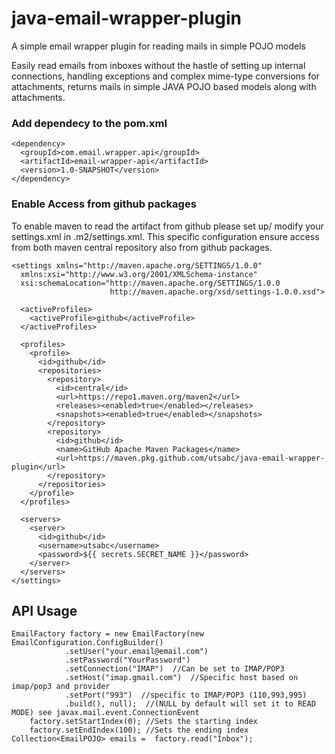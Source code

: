 # java-email-wrapper-plugin
A simple email wrapper plugin for reading mails in simple POJO models

Easily read emails from inboxes without the hastle of setting up internal connections, handling exceptions and complex mime-type conversions for attachments,
returns mails in simple JAVA POJO based models along with attachments.

### Add dependecy to the pom.xml

```
<dependency>
  <groupId>com.email.wrapper.api</groupId>
  <artifactId>email-wrapper-api</artifactId>
  <version>1.0-SNAPSHOT</version>
</dependency>

```

### Enable Access from github packages 

To enable maven to read the artifact from github please set up/ modify your settings.xml in .m2/settings.xml.
This specific configuration ensure access from both maven central repository also from github packages.

```
<settings xmlns="http://maven.apache.org/SETTINGS/1.0.0"
  xmlns:xsi="http://www.w3.org/2001/XMLSchema-instance"
  xsi:schemaLocation="http://maven.apache.org/SETTINGS/1.0.0
                      http://maven.apache.org/xsd/settings-1.0.0.xsd">

  <activeProfiles>
    <activeProfile>github</activeProfile>
  </activeProfiles>

  <profiles>
    <profile>
      <id>github</id>
      <repositories>
        <repository>
          <id>central</id>
          <url>https://repo1.maven.org/maven2</url>
          <releases><enabled>true</enabled></releases>
          <snapshots><enabled>true</enabled></snapshots>
        </repository>
        <repository>
          <id>github</id>
          <name>GitHub Apache Maven Packages</name>
          <url>https://maven.pkg.github.com/utsabc/java-email-wrapper-plugin</url>
        </repository>
      </repositories>
    </profile>
  </profiles>

  <servers>
    <server>
      <id>github</id>
      <username>utsabc</username>
      <password>${{ secrets.SECRET_NAME }}</password>
    </server>
  </servers>
</settings>

```
## API Usage

```
EmailFactory factory = new EmailFactory(new EmailConfiguration.ConfigBuilder()
			.setUser("your.email@email.com")
			.setPassword("YourPassword")
			.setConnection("IMAP")  //Can be set to IMAP/POP3
			.setHost("imap.gmail.com")  //Specific host based on imap/pop3 and provider
			.setPort("993")  //specific to IMAP/POP3 (110,993,995)
			.build(), null);  //(NULL by default will set it to READ MODE) see javax.mail.event.ConnectionEvent
	factory.setStartIndex(0); //Sets the starting index
	factory.setEndIndex(100); //Sets the ending index
Collection<EmailPOJO> emails =  factory.read("Inbox");

```


